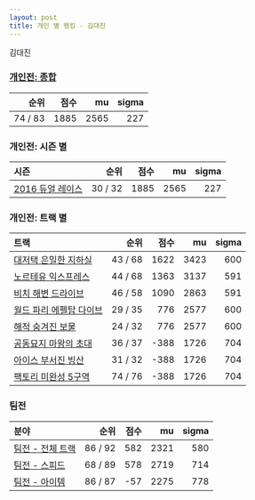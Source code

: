 ```yaml
---
layout: post
title: 개인 별 랭킹 - 김대진
---
```


김대진

### [개인전: 종합](../singles-full)

| 순위 | 점수 | mu | sigma |
|---:|---:|---:|---:|
| 74 / 83 | 1885 | 2565 | 227 |

### 개인전: 시즌 별

| 시즌 | 순위 | 점수 | mu | sigma |
|:---|---:|---:|---:|---:|
| [2016 듀얼 레이스](../s2016_1) | 30 / 32 | 1885 | 2565 | 227 |

### 개인전: 트랙 별

| 트랙 | 순위 | 점수 | mu | sigma |
|:---|---:|---:|---:|---:|
| [대저택 은밀한 지하실](../jeotaek) | 43 / 68 | 1622 | 3423 | 600 |
| [노르테유 익스프레스](../noex) | 44 / 68 | 1363 | 3137 | 591 |
| [비치 해변 드라이브](../haebyun) | 46 / 58 | 1090 | 2863 | 591 |
| [월드 파리 에펠탑 다이브](../eifel) | 29 / 35 | 776 | 2577 | 600 |
| [해적 숨겨진 보물](../haesumbo) | 24 / 32 | 776 | 2577 | 600 |
| [공동묘지 마왕의 초대](../mawang) | 36 / 37 | -388 | 1726 | 704 |
| [아이스 부서진 빙산](../boobing) | 31 / 32 | -388 | 1726 | 704 |
| [팩토리 미완성 5구역](../district5) | 74 / 76 | -388 | 1726 | 704 |

### 팀전

| 분야 | 순위 | 점수 | mu | sigma |
|:---|---:|---:|---:|---:|
| [팀전 - 전체 트랙](../team-full) | 86 / 92 | 582 | 2321 | 580 |
| [팀전 - 스피드](../team-speed) | 68 / 89 | 578 | 2719 | 714 |
| [팀전 - 아이템](../team-item) | 86 / 87 | -57 | 2275 | 778 |
